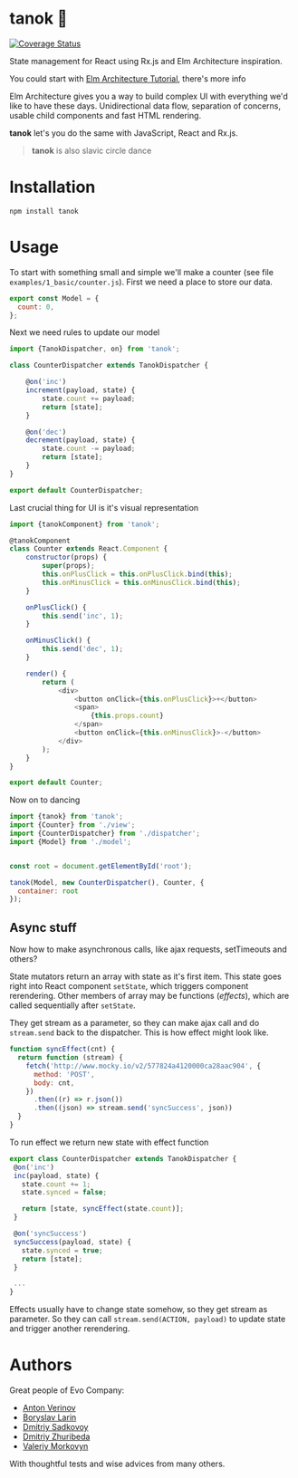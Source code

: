 # tanok 💃

[![Coverage Status](https://coveralls.io/repos/brabadu/tanok/badge.svg?branch=master)](https://coveralls.io/r/brabadu/tanok?branch=master)

State management for React using Rx.js and Elm Architecture inspiration.

You could start with [Elm Architecture Tutorial](https://github.com/evancz/elm-architecture-tutorial/), there's more info

Elm Architecture gives you a way to build complex UI with everything we'd like
to have these days. Unidirectional data flow, separation of concerns,
usable child components and fast HTML rendering.

**tanok** let's you do the same with JavaScript, React and Rx.js.

> **tanok** is also slavic circle dance

# Installation

`npm install tanok`

# Usage

To start with something small and simple we'll make a counter (see file `examples/1_basic/counter.js`). First we need a place to store our data.


```js
export const Model = {
  count: 0,
};
```

Next we need rules to update our model

```js
import {TanokDispatcher, on} from 'tanok';

class CounterDispatcher extends TanokDispatcher {

    @on('inc')
    increment(payload, state) {
        state.count += payload;
        return [state];
    }

    @on('dec')
    decrement(payload, state) {
        state.count -= payload;
        return [state];
    }
}

export default CounterDispatcher;
```

Last crucial thing for UI is it's visual representation

```js
import {tanokComponent} from 'tanok';

@tanokComponent
class Counter extends React.Component {
    constructor(props) {
        super(props);
        this.onPlusClick = this.onPlusClick.bind(this);
        this.onMinusClick = this.onMinusClick.bind(this);
    }

    onPlusClick() {
        this.send('inc', 1);
    }

    onMinusClick() {
        this.send('dec', 1);
    }

    render() {
        return (
            <div>
                <button onClick={this.onPlusClick}>+</button>
                <span>
                    {this.props.count}
                </span>
                <button onClick={this.onMinusClick}>-</button>
            </div>
        );
    }
}

export default Counter;
```

Now on to dancing

```js
import {tanok} from 'tanok';
import {Counter} from './view';
import {CounterDispatcher} from './dispatcher';
import {Model} from './model';


const root = document.getElementById('root');

tanok(Model, new CounterDispatcher(), Counter, {
  container: root
});
```

## Async stuff

Now how to make asynchronous calls, like ajax requests, setTimeouts and others?

State mutators return an array with state as it's first item. This state goes
right into React component `setState`, which triggers component rerendering.
Other members of array may be functions (*effects*), which are called sequentially after `setState`.

They get stream as a parameter, so they can make ajax call and do `stream.send`
back to the dispatcher. This is how effect might look like.

```js
function syncEffect(cnt) {
  return function (stream) {
    fetch('http://www.mocky.io/v2/577824a4120000ca28aac904', {
      method: 'POST',
      body: cnt,
    })
      .then((r) => r.json())
      .then((json) => stream.send('syncSuccess', json))
  }
}
```

To run effect we return new state with effect function

 ```js
export class CounterDispatcher extends TanokDispatcher {
  @on('inc')
  inc(payload, state) {
    state.count += 1;
    state.synced = false;

    return [state, syncEffect(state.count)];
  }

  @on('syncSuccess')
  syncSuccess(payload, state) {
    state.synced = true;
    return [state];
  }

  ...
}
 ```

 Effects usually have to change state somehow, so they get stream as parameter. So they can call `stream.send(ACTION, payload)` to update state and trigger another rerendering.

# Authors

Great people of Evo Company:

* [Anton Verinov](http://github.com/zemlanin)
* [Boryslav Larin](http://github.com/brabadu)
* [Dmitriy Sadkovoy](http://github.com/sadkovoy)
* [Dmitriy Zhuribeda](https://github.com/DZhuribeda)
* [Valeriy Morkovyn](http://github.com/Lex0ne)

With thoughtful tests and wise advices from many others.
